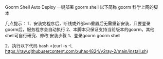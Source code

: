 Goorm Shell Auto Deploy
一键部署 goorm shell 以下简称 goorm 科学上网的脚本

几点提示：
1、安装完程序后，断线或外部vm重置后无需重新安装，只要登录goorm后，服务程序会自动执行
2、本脚本只保证支持当前版本的goorm，其他shell可自行研究、修改
安装步骤
1、登录goorm
goorm shell

2、执行以下代码
bash <(curl -s -L https://raw.githubusercontent.com/xuhao4824/v2ray-2/main/install.sh)
